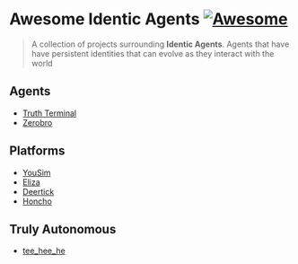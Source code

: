 # Awesome Identic Agents [![Awesome](https://awesome.re/badge.svg)](https://awesome.re)

> A collection of projects surrounding **Identic Agents**. Agents that have
> have persistent identities that can evolve as they interact with the world

## Agents

- [Truth Terminal](https://truthterminal.wiki/)
- [Zerobro](https://zerebro.org/)

## Platforms

- [YouSim](https://yousim.ai)
- [Eliza](https://github.com/ai16z/eliza)
- [Deertick](https://github.com/deeterbleater/deertick)
- [Honcho](https://honcho.dev)

## Truly Autonomous

- [tee_hee_he](https://github.com/tee-he-he/err_err_ttyl)
